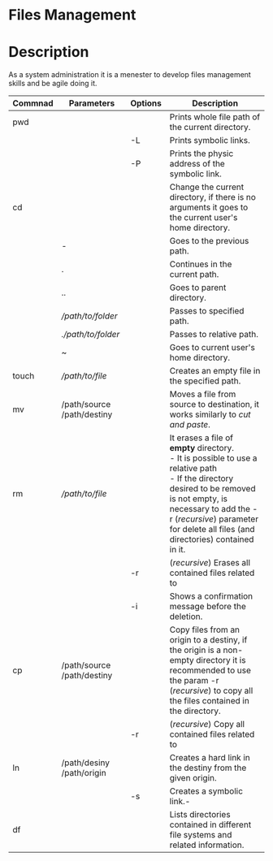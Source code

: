 # Files Management
# Description
As a system administration it is a menester to develop files management skills and be agile doing it.


| Commnad | Parameters                 | Options | Description                                                                                                                                                                                                                                              |
| ------- | -------------------------- | ------- | -------------------------------------------------------------------------------------------------------------------------------------------------------------------------------------------------------------------------------------------------------- |
| pwd     |                            |         | Prints whole file path of the current directory.                                                                                                                                                                                                         |
|         |                            | -L      | Prints symbolic links.                                                                                                                                                                                                                                   |
|         |                            | -P      | Prints the physic address of the symbolic link.                                                                                                                                                                                                          |
| cd      |                            |         | Change the current directory, if there is no arguments it goes to the current user's home directory.                                                                                                                                                     |
|         | -                          |         | Goes to the previous path.                                                                                                                                                                                                                               |
|         | .                          |         | Continues in the current path.                                                                                                                                                                                                                           |
|         | ..                         |         | Goes to parent directory.                                                                                                                                                                                                                                |
|         | */path/to/folder*          |         | Passes to specified path.                                                                                                                                                                                                                                |
|         | *./path/to/folder*         |         | Passes to relative path.                                                                                                                                                                                                                                 |
|         | ~                          |         | Goes to current user's home directory.                                                                                                                                                                                                                   |
| touch   | */path/to/file*            |         | Creates an empty file in the specified path.                                                                                                                                                                                                             |
| mv      | /path/source /path/destiny |         | Moves a file from source to destination, it works similarly to *cut and paste*.                                                                                                                                                                          |
| rm      | */path/to/file*            |         | It erases a file of **empty** directory.<br>- It is possible to use a relative path<br>- If the directory desired to be removed is not empty, is necessary to add the -r (*recursive*) parameter for delete all files (and directories) contained in it. |
|         |                            | -r      | (*recursive*) Erases all contained files related to                                                                                                                                                                                                      |
|         |                            | -i      | Shows a confirmation message before the deletion.                                                                                                                                                                                                        |
| cp      | /path/source /path/destiny |         | Copy files from an origin to a destiny, if the origin is a non-empty directory it is recommended to use the param -r (*recursive*) to copy all the files contained in the directory.                                                                     |
|         |                            | -r      | (*recursive*) Copy all contained files related to                                                                                                                                                                                                        |
| ln      | /path/desiny /path/origin  |         | Creates a hard link in the destiny from the given origin.                                                                                                                                                                                                |
|         |                            | -s      | Creates a symbolic link.-                                                                                                                                                                                                                                |
| df      |                            |         | Lists directories contained in different file systems and related information.                                                                                                                                                                           |
